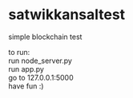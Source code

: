 # satwikkansaltest
simple blockchain test 

to run:   
run node_server.py  
run app.py   
go to 127.0.0.1:5000  
have fun :)  
